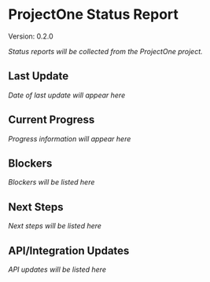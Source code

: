 # ProjectOne Status Report

Version: 0.2.0

*Status reports will be collected from the ProjectOne project.*

## Last Update
*Date of last update will appear here*

## Current Progress
*Progress information will appear here*

## Blockers
*Blockers will be listed here*

## Next Steps
*Next steps will be listed here*

## API/Integration Updates
*API updates will be listed here* 